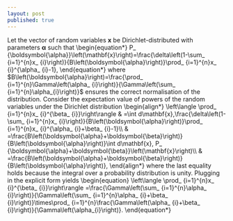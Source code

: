 ```yaml
---
layout: post
published: true
---
```


Let the vector of random variables $\mathbf{x}$ be Dirichlet-distributed with parameters $\boldsymbol{\alpha}$ such that 
\begin{equation*}
P_ {\boldsymbol{\alpha}}\left(\mathbf{x}\right)=\frac{\delta\left(1-\sum_ {i=1}^{n}x_ {i}\right)}{B\left(\boldsymbol{\alpha}\right)}\prod_ {i=1}^{n}x_ {i}^{\alpha_ {i}-1}, 
\end{equation*}
where $B\left(\boldsymbol{\alpha}\right)=\frac{\prod_ {i=1}^{n}\Gamma\left(\alpha_ {i}\right)}{\Gamma\left(\sum_ {i=1}^{n}\alpha_{i}\right)}$ ensures the correct normalisation of the distribution. Consider the expectation value of powers of the random variables under the Dirichlet distribution 
\begin{align*} 
\left\langle \prod_ {i=1}^{n}x_ {i}^{\beta_ {i}}\right\rangle & =\int d\mathbf{x}\,\frac{\delta\left(1-\sum_ {i=1}^{n}x_ {i}\right)}{B\left(\boldsymbol{\alpha}\right)}\prod_ {i=1}^{n}x_ {i}^{\alpha_ {i}+\beta_ {i}-1}\\\\ & =\frac{B\left(\boldsymbol{\alpha}+\boldsymbol{\beta}\right)}{B\left(\boldsymbol{\alpha}\right)}\int d\mathbf{x}\, P_ {\boldsymbol{\alpha}+\boldsymbol{\beta}}\left(\mathbf{x}\right)\\\\ & =\frac{B\left(\boldsymbol{\alpha}+\boldsymbol{\beta}\right)}{B\left(\boldsymbol{\alpha}\right)},
\end{align*} 
where the last equality holds because the integral over a probability distribution is unity. Plugging in the explicit form yields 
\begin{equation} 
\left\langle \prod_ {i=1}^{n}x_ {i}^{\beta_ {i}}\right\rangle =\frac{\Gamma\left(\sum_ {i=1}^{n}\alpha_ {i}\right)}{\Gamma\left(\sum_ {i=1}^{n}\alpha_ {i}+\beta_ {i}\right)}\times\prod_ {i=1}^{n}\frac{\Gamma\left(\alpha_ {i}+\beta_ {i}\right)}{\Gamma\left(\alpha_{i}\right)}.
\end{equation*}
